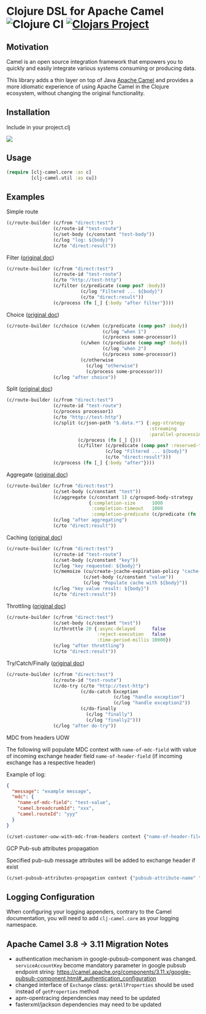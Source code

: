 # Clojure DSL for Apache Camel ![Clojure CI](https://github.com/TakeoffTech/clj-camel/workflows/Clojure%20CI/badge.svg) [![Clojars Project](https://img.shields.io/clojars/v/takeoff/clj-camel.svg)](https://clojars.org/takeoff/clj-camel)

## Motivation

Camel is an open source integration framework that empowers you to quickly and easily integrate various systems
consuming or producing data.

This library adds a thin layer on top of Java [Apache Camel](https://camel.apache.org) and provides a more idiomatic
experience of using Apache Camel in the Clojure ecosystem, without changing the original functionality.

## Installation

Include in your project.clj

![](https://clojars.org/takeoff/clj-camel/latest-version.svg)

## Usage

```clojure
(require [clj-camel.core :as c]
         [clj-camel.util :as cu])
```

## Examples

Simple route

```clojure
(c/route-builder (c/from "direct:test")
                 (c/route-id "test-route")
                 (c/set-body (c/constant "test-body"))
                 (c/log "log: ${body}")
                 (c/to "direct:result"))
```

Filter ([original doc](https://camel.apache.org/components/latest/eips/filter-eip.html))

```clojure
(c/route-builder (c/from "direct:test")
                 (c/route-id "test-route")
                 (c/to "http://test-http")
                 (c/filter (c/predicate (comp pos? :body))
                           (c/log "Filtered ... ${body}")
                           (c/to "direct:result"))
                 (c/process (fn [_] {:body "after filter"})))
```

Choice ([original doc](https://camel.apache.org/components/latest/eips/choice-eip.html))

```clojure
(c/route-builder (c/choice (c/when (c/predicate (comp pos? :body))
                                   (c/log "when 1")
                                   (c/process some-processor))
                           (c/when (c/predicate (comp neg? :body))
                                   (c/log "when 2")
                                   (c/process some-processor))
                           (c/otherwise
                             (c/log "otherwise")
                             (c/process some-processor)))
                 (c/log "after choice"))
```

Split ([original doc](https://camel.apache.org/components/latest/eips/split-eip.html))

```clojure
(c/route-builder (c/from "direct:test")
                 (c/route-id "test-route")
                 (c/process processor1)
                 (c/to "http://test-http")
                 (c/split (c/json-path "$.data.*") {:agg-strategy        c/grouped-exchange-strategy
                                                    :streaming           true
                                                    :parallel-processing true}
                          (c/process (fn [_] {}))
                          (c/filter (c/predicate (comp pos? :reserved-today :body))
                                    (c/log "Filtered ... ${body}")
                                    (c/to "direct:result")))
                 (c/process (fn [_] {:body "after"})))
```

Aggregate ([original doc](https://camel.apache.org/components/latest/eips/aggregate-eip.html))

```clojure
(c/route-builder (c/from "direct:test")
                 (c/set-body (c/constant "test"))
                 (c/aggregate (c/constant 1) c/grouped-body-strategy
                              {:completion-size      1000
                               :completion-timeout   1000
                               :completion-predicate (c/predicate (fn [_] true))})
                 (c/log "after aggregating")
                 (c/to "direct:result"))
```

Caching ([original doc](https://camel.apache.org/components/latest/jcache-component.html))

```clojure
(c/route-builder (c/from "direct:test")
                 (c/route-id "test-route")
                 (c/set-body (c/constant "key"))
                 (c/log "key requested: ${body}")
                 (c/memoize (cu/create-jcache-expiration-policy "cache-name" 60)
                            (c/set-body (c/constant "value"))
                            (c/log "Populate cache with ${body}"))
                 (c/log "key value result: ${body}")
                 (c/to "direct:result"))
```

Throttling ([original doc](https://camel.apache.org/components/latest/eips/throttle-eip.html))

```clojure
(c/route-builder (c/from "direct:test")
                 (c/set-body (c/constant "test"))
                 (c/throttle 20 {:async-delayed      false
                                 :reject-execution   false
                                 :time-period-millis 10000})
                 (c/log "after throttling")
                 (c/to "direct:result"))
``` 

Try/Catch/Finally ([original doc](https://camel.apache.org/manual/latest/try-catch-finally.html))

```clojure
(c/route-builder (c/from "direct:test")
                 (c/route-id "test-route")
                 (c/do-try (c/to "http://test-http")
                           (c/do-catch Exception
                                       (c/log "handle exception")
                                       (c/log "handle exception2"))
                           (c/do-finally
                             (c/log "finally")
                             (c/log "finally2")))
                 (c/log "after do-try"))
```

MDC from headers UOW

The following will populate MDC context with `name-of-mdc-field` with value of incoming exchange header
field `name-of-header-field`
(if incoming exchange has a respective header)

Example of log:

```json
{
  "message": "example message",
  "mdc": {
    "name-of-mdc-field": "test-value",
    "camel.breadcrumbId": "xxx",
    "camel.routeId": "yyy"
  }
}
```

```clojure
(c/set-customer-uow-with-mdc-from-headers context {"name-of-header-filed" "name-of-mdc-field"})
```

GCP Pub-sub attributes propagation

Specified pub-sub message attributes will be added to exchange header if exist

```clojure
(c/set-pubsub-attributes-propagation context {"pubsub-attribute-name" "name-of-header-field"})
```

## Logging Configuration
When configuring your logging appenders, contrary to the Camel documentation, you will need to add `clj-camel.core` as your logging namespace.

## Apache Camel 3.8 -> 3.11 Migration Notes
* authentication mechanism in google-pubsub-component was changed. `serviceAccountKey` become mandatory parameter in google pubsub endpoint string: https://camel.apache.org/components/3.11.x/google-pubsub-component.html#_authentication_configuration
* changed interface of `Exchange` class: `getAllProperties` should be used instead of `getProperties` method
* apm-opentracing dependencies may need to be updated
* fasterxml/jackson dependencies may need to be updated 